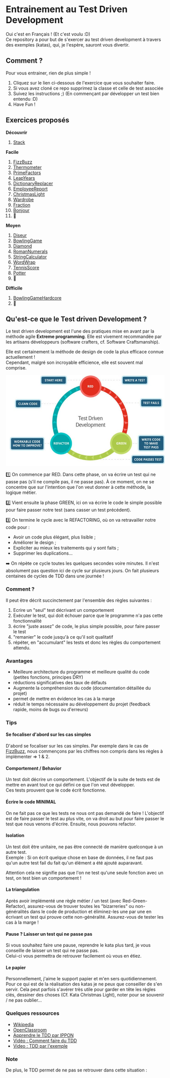 # Entrainement au Test Driven Development

Oui c'est en Français ! (Et c'est voulu :D)  
Ce repository a pour but de s'exercer au test driven development à travers des exemples (katas), qui, je l'espère, sauront vous divertir.   

## Comment ?

Pour vous entrainer, rien de plus simple !  
1. Cliquez sur le lien ci-dessous de l'exercice que vous souhaiter faire.
2. Si vous avez cloné ce repo supprimez la classe et celle de test associée
3. Suivez les instructions ;) (En commençant par développer un test bien entendu :D)
4. Have Fun !

## Exercices proposés

**Découvrir**
1. [Stack](./src/main/java/io/github/gabbloquet/tddtraining/stack/README.md)

**Facile**
1. [FizzBuzz](./src/main/java/io/github/gabbloquet/tddtraining/FizzBuzz/README.md)
2. [Thermometer](./src/main/java/io/github/gabbloquet/tddtraining/Thermometer/README.md)
2. [PrimeFactors](./src/main/java/io/github/gabbloquet/tddtraining/PrimeFactors/README.md)
3. [LeapYears](./src/main/java/io/github/gabbloquet/tddtraining/LeapYears/README.md)
4. [DictionaryReplacer](./src/main/java/io/github/gabbloquet/tddtraining/DictionaryReplacer/README.md)
5. [EmployeeReport](./src/main/java/io/github/gabbloquet/tddtraining/EmployeeReport/README.md)
6. [ChristmasLight](./src/main/java/io/github/gabbloquet/tddtraining/ChristmasLight/README.md)
7. [Wardrobe](./src/main/java/io/github/gabbloquet/tddtraining/Wardrobe/README.md)
7. [Fraction](./src/main/java/io/github/gabbloquet/tddtraining/Fraction/README.md)
8. [Bonjour](./src/main/java/io/github/gabbloquet/tddtraining/Bonjour/README.md)
9. 🚧 

**Moyen**
1. [Diseur](./src/main/java/io/github/gabbloquet/tddtraining/Diseur/README.md)
1. [BowlingGame](./src/main/java/io/github/gabbloquet/tddtraining/BowlingGame/README.md)
2. [Diamond](./src/main/java/io/github/gabbloquet/tddtraining/Diamond/README.md)
3. [RomanNumerals](./src/main/java/io/github/gabbloquet/tddtraining/RomanNumerals/README.md)
4. [StringCalculator](./src/main/java/io/github/gabbloquet/tddtraining/StringCalculator/README.md)
5. [WordWrap](./src/main/java/io/github/gabbloquet/tddtraining/WordWrap/README.md)
6. [TennisScore](./src/main/java/io/github/gabbloquet/tddtraining/TennisGame/README.md)
7. [Potter](./src/main/java/io/github/gabbloquet/tddtraining/Potter/README.md)
8. 🚧 

**Difficile**
1. [BowlingGameHardcore](./src/main/java/io/github/gabbloquet/tddtraining/BowlingGameHardcore/README.md)
2. 🚧 

## Qu'est-ce que le Test driven Development ?

Le test driven development est l'une des pratiques mise en avant par la méthode agile **Extreme programming**.
Elle est vivement recommandée par les artisans développeurs (software crafters, cf. Software Craftsmanship).

Elle est certainement la méthode de design de code la plus efficace connue actuellement !  
Cependant, malgré son incroyable efficience, elle est souvent mal comprise.

![Red green refactor](docs/red_green_refactor.png)

1️⃣ On commence par RED. Dans cette phase, on va écrire un test qui ne passe pas (s’il ne compile pas, il ne passe pas). À ce moment, on ne se concentre que sur l'intention que l'on veut donner à cette méthode, la logique métier.

2️⃣ Vient ensuite la phase GREEN, ici on va écrire le code le simple possible pour faire passer notre test (sans casser un test précédent).

3️⃣ On termine le cycle avec le REFACTORING, où on va retravailler notre code pour :

 - Avoir un code plus élégant, plus lisible ;
 - Améliorer le design ;
 - Expliciter au mieux les traitements qui y sont faits ;
 - Supprimer les duplications...

➡️ On répète ce cycle toutes les quelques secondes voire minutes. Il n'est absolument pas question ici de cycle sur plusieurs jours. On fait plusieurs centaines de cycles de TDD dans une journée !

### Comment ?
Il peut être décrit succinctement par l'ensemble des règles suivantes :

1. Ecrire un "seul" test décrivant un comportement
2. Exécuter le test, qui doit échouer parce que le programme n'a pas cette fonctionnalité
3. écrire "juste assez" de code, le plus simple possible, pour faire passer le test
4. "remanier" le code jusqu'à ce qu'il soit qualitatif
4. répéter, en "accumulant" les tests et donc les règles du comportement attendu.

### Avantages
 - Meilleure architecture du programme et meilleure qualité du code (petites fonctions, principes DRY)
 - réductions significatives des taux de défauts
 - Augmente la compréhension du code (documentation détaillée du projet)
 - permet de mettre en évidence les cas à la marge
 - réduit le temps nécessaire au développement du projet (feedback rapide, moins de bugs ou d'erreurs)

### Tips

#### Se focaliser d'abord sur les cas simples

D'abord se focaliser sur les cas simples.
Par exemple dans le cas de [FizzBuzz](./src/main/java/io/github/gabbloquet/tddtraining/FizzBuzz/README.md), nous commençons par les chiffres non compris dans les règles à implémenter => 1 & 2.

#### Comportement / Behavior

Un test doit décrire un comportement. L'objectif de la suite de tests est de mettre en avant tout ce qui défini ce que l'on veut développer.  
Ces tests prouvent que le code écrit fonctionne.

#### Écrire le code MINIMAL

On ne fait pas ce que les tests ne nous ont pas demandé de faire ! L'objectif est de faire passer le test au plus vite, on va droit au but pour faire passer le test que nous venons d'écrire.
Ensuite, nous pouvons refactor.

#### Isolation

Un test doit être unitaire, ne pas être connecté de manière quelconque à un autre test.   
Exemple : Si on écrit quelque chose en base de données, il ne faut pas qu'un autre test fail du fait qu'un élément a été ajouté auparavant.

Attention cela ne signifie pas que l'on ne test qu'une seule fonction avec un test, on test bien un comportement !

#### La triangulation

Après avoir implémenté une règle métier / un test (avec Red-Green-Refactor), assurez-vous de trouver toutes les "bizarreries" ou non-généralités dans le code de production et éliminez-les une par une en écrivant un test qui prouve cette non-généralité.
Assurez-vous de tester les cas à la marge !

#### Pause ? Laisser un test qui ne passe pas

Si vous souhaitez faire une pause, reprendre le kata plus tard, je vous conseille de laisser un test qui ne passe pas.  
Celui-ci vous permettra de retrouver facilement où vous en étiez.

#### Le papier

Personnellement, j'aime le support papier et m'en sers quotidiennement. Pour ce qui est de la réalisation des katas je ne peux que conseiller de s'en servir. Cela peut parfois s'avérer très utile pour garder en tête les règles clés, dessiner des choses (Cf. Kata Christmas Light), noter pour se souvenir / ne pas oublier...

### Quelques ressources

 - [Wikipedia](https://fr.wikipedia.org/wiki/Test_driven_development)
 - [OpenClassroom](https://openclassrooms.com/fr/courses/3504461-testez-linterface-de-votre-site/4270571-apprenez-le-test-driven-development-tdd)
 - [Apprendre le TDD par IPPON](https://blog.ippon.fr/2020/02/12/apprendre-le-tdd/)
 - [Vidéo : Comment faire du TDD](https://www.youtube.com/watch?v=wbZ6jWmRY14)
 - [Video : TDD par l'exemple](https://www.youtube.com/watch?v=nbSaq_ykOl4)

### Note

De plus, le TDD permet de ne pas se retrouver dans cette situation :
